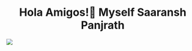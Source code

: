 <h1 align="center">Hola Amigos!👋 Myself Saaransh Panjrath </h1>

<img src="https://raw.githubusercontent.com/rhoit/mode-icons/dump/icons/html.png">

<!--
**Saaraansh/Saaraansh** is a ✨ _special_ ✨ repository because its `README.md` (this file) appears on your GitHub profile.
(https://user-images.githubusercontent.com/84224236/193446269-f0b56b28-c509-422f-a835-0e590f4646d5.png)


Here are some ideas to get you started:

- 🔭 I’m currently working on ...
- 🌱 I’m currently learning ...
- 👯 I’m looking to collaborate on ...
- 🤔 I’m looking for help with ...
- 💬 Ask me about ...
- 📫 How to reach me: ...
- 😄 Pronouns: ...
- ⚡ Fun fact: ...
-->
